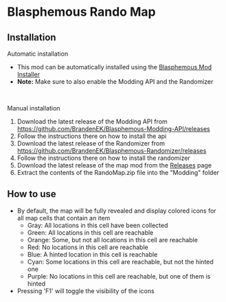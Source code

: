 # Blasphemous Rando Map

## Installation

Automatic installation
- This mod can be automatically installed using the [Blasphemous Mod Installer](https://github.com/BrandenEK/Blasphemous-Mod-Installer)<br>
- **Note:** Make sure to also enable the Modding API and the Randomizer<br>
<br>

Manual installation
1. Download the latest release of the Modding API from https://github.com/BrandenEK/Blasphemous-Modding-API/releases
2. Follow the instructions there on how to install the api
3. Download the latest release of the Randomizer from https://github.com/BrandenEK/Blasphemous-Randomizer/releases
4. Follow the instructions there on how to install the randomizer
5. Download the latest release of the map mod from the [Releases](https://github.com/BrandenEK/Blasphemous-Rando-Map/releases) page
6. Extract the contents of the RandoMap.zip file into the "Modding" folder

## How to use

- By default, the map will be fully revealed and display colored icons for all map cells that contain an item
  - Gray: All locations in this cell have been collected
  - Green: All locations in this cell are reachable
  - Orange: Some, but not all locations in this cell are reachable
  - Red: No locations in this cell are reachable
  - Blue: A hinted location in this cell is reachable
  - Cyan: Some locations in this cell are reachable, but not the hinted one
  - Purple: No locations in this cell are reachable, but one of them is hinted
- Pressing 'F1' will toggle the visibility of the icons
